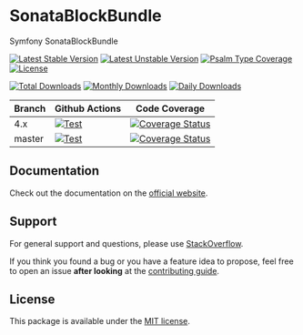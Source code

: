 <!--
DO NOT EDIT THIS FILE!

It's auto-generated by sonata-project/dev-kit package.
-->

# SonataBlockBundle

Symfony SonataBlockBundle

[![Latest Stable Version](https://poser.pugx.org/sonata-project/block-bundle/v/stable)](https://packagist.org/packages/sonata-project/block-bundle)
[![Latest Unstable Version](https://poser.pugx.org/sonata-project/block-bundle/v/unstable)](https://packagist.org/packages/sonata-project/block-bundle)
[![Psalm Type Coverage][shepherd_stable_badge]][shepherd_stable_link]
[![License](https://poser.pugx.org/sonata-project/block-bundle/license)](https://packagist.org/packages/sonata-project/block-bundle)

[![Total Downloads](https://poser.pugx.org/sonata-project/block-bundle/downloads)](https://packagist.org/packages/sonata-project/block-bundle)
[![Monthly Downloads](https://poser.pugx.org/sonata-project/block-bundle/d/monthly)](https://packagist.org/packages/sonata-project/block-bundle)
[![Daily Downloads](https://poser.pugx.org/sonata-project/block-bundle/d/daily)](https://packagist.org/packages/sonata-project/block-bundle)

Branch | Github Actions | Code Coverage |
------ | -------------- | ------------- |
4.x    | [![Test][test_stable_badge]][test_stable_link]     | [![Coverage Status][coverage_stable_badge]][coverage_stable_link]     |
master | [![Test][test_unstable_badge]][test_unstable_link] | [![Coverage Status][coverage_unstable_badge]][coverage_unstable_link] |

## Documentation

Check out the documentation on the [official website](https://sonata-project.org/bundles/block).

## Support

For general support and questions, please use [StackOverflow](http://stackoverflow.com/questions/tagged/sonata).

If you think you found a bug or you have a feature idea to propose, feel free to open an issue
**after looking** at the [contributing guide](CONTRIBUTING.md).

## License

This package is available under the [MIT license](LICENSE).

[test_stable_badge]: https://github.com/sonata-project/SonataBlockBundle/workflows/Test/badge.svg?branch=4.x
[test_stable_link]: https://github.com/sonata-project/SonataBlockBundle/actions?query=workflow:test+branch:4.x
[test_unstable_badge]: https://github.com/sonata-project/SonataBlockBundle/workflows/Test/badge.svg?branch=master
[test_unstable_link]: https://github.com/sonata-project/SonataBlockBundle/actions?query=workflow:test+branch:master

[coverage_stable_badge]: https://codecov.io/gh/sonata-project/SonataBlockBundle/branch/4.x/graph/badge.svg
[coverage_stable_link]: https://codecov.io/gh/sonata-project/SonataBlockBundle/branch/4.x
[coverage_unstable_badge]: https://codecov.io/gh/sonata-project/SonataBlockBundle/branch/master/graph/badge.svg
[coverage_unstable_link]: https://codecov.io/gh/sonata-project/SonataBlockBundle/branch/master
[shepherd_stable_badge]: https://shepherd.dev/github/sonata-project/SonataBlockBundle/coverage.svg
[shepherd_stable_link]: https://shepherd.dev/github/sonata-project/SonataBlockBundle
